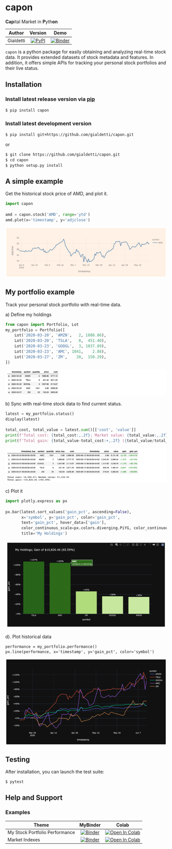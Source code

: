 # capon
**Cap**ital Market in **P**yth**on**

|    Author    |                 Version                  |                   Demo                   |
| :----------: | :--------------------------------------: | :--------------------------------------: |
| Gialdetti | [![PyPI](https://img.shields.io/pypi/v/capon.svg)](https://pypi.org/project/capon/) | [![Binder](https://mybinder.org/badge_logo.svg)](https://mybinder.org/v2/gh/gialdetti/capon/master?filepath=examples%2Fmonitoring%2Fmy_portfolio_performance.ipynb) |  |


`capon` is a python package for easily obtaining and analyzing real-time stock data. It provides extended datasets of stock metadata and features.
In addition, it offers simple APIs for tracking your personal stock portfolios and their live status.

## Installation
### Install latest release version via [pip](https://pip.pypa.io/en/stable/quickstart/)
```bash
$ pip install capon
```

### Install latest development version
```bash
$ pip install git+https://github.com/gialdetti/capon.git
``` 
or
```bash
$ git clone https://github.com/gialdetti/capon.git
$ cd capon
$ python setup.py install
```

## A simple example
Get the historical stock price of AMD, and plot it.
```python
import capon

amd = capon.stock('AMD', range='ytd')
amd.plot(x='timestamp', y='adjclose')
```
![Alt text](./examples/images/readme_amd.png)


## My portfolio example
Track your personal stock portfolio with real-time data.

a) Define my holdings
```python
from capon import Portfolio, Lot
my_portfolio = Portfolio([
    Lot('2020-03-20', 'AMZN',   2, 1888.86),
    Lot('2020-03-20', 'TSLA',   8,  451.40),
    Lot('2020-03-23', 'GOOGL',  3, 1037.89),
    Lot('2020-03-23', 'AMC', 1041,    2.88),
    Lot('2020-03-27', 'ZM',    20,  150.29),
])
```
![Alt text](./examples/images/readme_my_portfolio.png)


b) Sync with real-time stock data to find current status.
```python
latest = my_portfolio.status()
display(latest)

total_cost, total_value = latest.sum()[['cost', 'value']]
print(f'Total cost: {total_cost:,.2f}; Market value: {total_value:,.2f}')
print(f'Total gain: {total_value-total_cost:+,.2f} ({total_value/total_cost-1:+,.2%})')
```
![Alt text](./examples/images/readme_my_portfolio_status.png)

c) Plot it
```python
import plotly.express as px

px.bar(latest.sort_values('gain_pct', ascending=False), 
       x='symbol', y='gain_pct', color='gain_pct', 
       text='gain_pct', hover_data=['gain'],
       color_continuous_scale=px.colors.diverging.PiYG, color_continuous_midpoint=0,
       title='My Holdings')
```
![Alt text](./examples/images/readme_my_portfolio_status_bar.png)

d). Plot historical data
```
performance = my_portfolio.performance()
px.line(performance, x='timestamp', y='gain_pct', color='symbol')
```
![Alt text](./examples/images/readme_my_portfolio_history.png)

## Testing
After installation, you can launch the test suite:
```bash
$ pytest
```

## Help and Support

### Examples

|     Theme    |   MyBinder   | Colab |
| ------------ | :----------: | :---: |
| My Stock Portfolio Performance | [![Binder](https://mybinder.org/badge_logo.svg)](https://mybinder.org/v2/gh/gialdetti/capon/master?filepath=examples/monitoring/my_portfolio_performance.ipynb) | [![Open In Colab](https://colab.research.google.com/assets/colab-badge.svg)](https://colab.research.google.com/github/gialdetti/capon/blob/master/examples/monitoring/my_portfolio_performance.ipynb) |    
| Market Indexes | [![Binder](https://mybinder.org/badge_logo.svg)](https://mybinder.org/v2/gh/gialdetti/capon/master?filepath=examples/market_analysis/stock_indexes.ipynb) | [![Open In Colab](https://colab.research.google.com/assets/colab-badge.svg)](https://colab.research.google.com/github/gialdetti/capon/blob/master/examples/market_analysis/stock_indexes.ipynb) |
